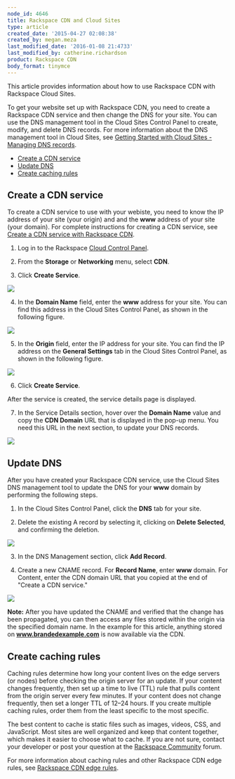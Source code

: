 ```yaml
---
node_id: 4646
title: Rackspace CDN and Cloud Sites
type: article
created_date: '2015-04-27 02:08:38'
created_by: megan.meza
last_modified_date: '2016-01-08 21:4733'
last_modified_by: catherine.richardson
product: Rackspace CDN
body_format: tinymce
---
```


This article provides information about how to use Rackspace CDN with
Rackspace Cloud Sites.

To get your website set up with Rackspace CDN, you need to create a
Rackspace CDN service and then change the DNS for your site. You can use
the DNS management tool in the Cloud Sites Control Panel to create,
modify, and delete DNS records. For more information about the DNS
management tool in Cloud Sites, see [Getting Started with Cloud Sites -
Managing DNS
records](http://www.rackspace.com/knowledge_center/article/getting-started-with-cloud-sites-managing-dns-records).

-   [Create a CDN service](#Create%20a%20CDN%20service)
-   [Update DNS](#Update%20DNS)
-   [Create caching rules](#Create%20caching%20rules)

 

Create a CDN service
--------------------

To create a CDN service to use with your webiste, you need to know the
IP address of your site (your origin) and and the **www** address of
your site (your domain). For complete instructions for creating a CDN
service, see [Create a CDN service with Rackspace
CDN](https://www.rackspace.com/knowledge_center/article/create-a-cdn-service-with-rackspace-cdn).

1. Log in to the Rackspace [Cloud Control
Panel](https://mycloud.rackspace.com).

2. From the **Storage** or **Networking** menu, select  **CDN**.

3. Click **Create Service**.

![](/knowledge_center/sites/default/files/field/image/Screen%20Shot%202015-12-17%20at%209.42.19%20AM.png)

4. In the **Domain Name** field, enter the **www** address for your
site. You can find this address in the Cloud Sites Control Panel, as
shown in the following figure.

![](/knowledge_center/sites/default/files/field/image/Screen%20Shot%202015-09-16%20at%204.05.52%20PM.png)

 

5. In the **Origin** field, enter the IP address for your site. You can
find the IP address on the **General Settings** tab in the Cloud Sites
Control Panel, as shown in the following figure.

![](/knowledge_center/sites/default/files/field/image/Screen%20Shot%202015-09-16%20at%204.14.51%20PM.png)

 

6. Click **Create Service**.

After the service is created, the service details page is displayed.

7. In the Service Details section, hover over the **Domain Name** value
and copy the **CDN Domain** URL that is displayed in the pop-up menu.
You need this URL in the next section, to update your DNS records.

![](/knowledge_center/sites/default/files/field/image/Screen%20Shot%202015-09-16%20at%204.21.48%20PM.png)

 

Update DNS
----------

After you have created your Rackspace CDN service, use the Cloud Sites
DNS management tool to update the DNS for your **www** domain by
performing the following steps.

1. In the Cloud Sites Control Panel, click the **DNS** tab for your
site.

2. Delete the existing A record by selecting it, clicking on **Delete
Selected**, and confirming the deletion.

![](/knowledge_center/sites/default/files/field/image/Screen%20Shot%202015-09-17%20at%202.31.45%20PM.png)

 

3. In the DNS Management section, click **Add Record**.

4. Create a new CNAME record. For **Record Name**, enter **www**
domain. For Content, enter the CDN domain URL that you copied at the end
of "Create a CDN service."

![](/knowledge_center/sites/default/files/field/image/Screen%20Shot%202015-09-16%20at%204.37.58%20PM.png)
 

**Note:** After you have updated the CNAME and verified that the change
has been propagated, you can then access any files stored within the
origin via the specified domain name. In the example for this article,
anything stored on **www.brandedexample.com** is now available via the
CDN.

 

**Create caching rules**
------------------------

Caching rules determine how long your content lives on the edge servers
(or nodes) before checking the origin server for an update. If your
content changes frequently, then set up a time to live (TTL) rule that
pulls content from the origin server every few minutes. If your content
does not change frequently, then set a longer TTL of 12&ndash;24 hours. If you
create multiple caching rules, order them from the least specific to the
most specific.

The best content to cache is static files such as images, videos, CSS,
and JavaScript. Most sites are well organized and keep that content
together, which makes it easier to choose what to cache. If you are not
sure, contact your developer or post your question at the [Rackspace
Community](https://community.rackspace.com/) forum.

For more information about caching rules and other Rackspace CDN edge
rules, see [Rackspace CDN edge
rules](https://www.rackspace.com/knowledge_center/article/rackspace-cdn-edge-rules).

 

 

 

 

 

